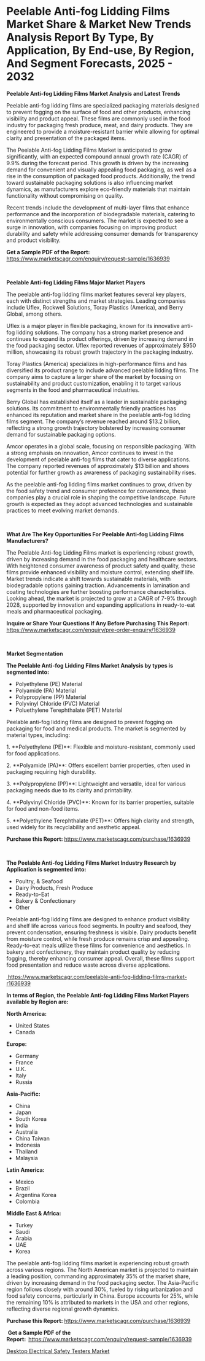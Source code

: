 <p><h1>Peelable Anti-fog Lidding Films Market Share & Market New Trends Analysis Report By Type, By Application, By End-use, By Region, And Segment Forecasts, 2025 - 2032</h1></p><p><strong>Peelable Anti-fog Lidding Films Market Analysis and Latest Trends</strong></p>
<p><p>Peelable anti-fog lidding films are specialized packaging materials designed to prevent fogging on the surface of food and other products, enhancing visibility and product appeal. These films are commonly used in the food industry for packaging fresh produce, meat, and dairy products. They are engineered to provide a moisture-resistant barrier while allowing for optimal clarity and presentation of the packaged items.</p><p>The Peelable Anti-fog Lidding Films Market is anticipated to grow significantly, with an expected compound annual growth rate (CAGR) of 9.9% during the forecast period. This growth is driven by the increasing demand for convenient and visually appealing food packaging, as well as a rise in the consumption of packaged food products. Additionally, the trend toward sustainable packaging solutions is also influencing market dynamics, as manufacturers explore eco-friendly materials that maintain functionality without compromising on quality.</p><p>Recent trends include the development of multi-layer films that enhance performance and the incorporation of biodegradable materials, catering to environmentally conscious consumers. The market is expected to see a surge in innovation, with companies focusing on improving product durability and safety while addressing consumer demands for transparency and product visibility.</p></p>
<p><strong>Get a Sample PDF of the Report:&nbsp;</strong> <a href="https://www.marketscagr.com/enquiry/request-sample/1636939?utm_campaign=1889&utm_medium=2&utm_source=Github&utm_content=ia&utm_term=23032025&utm_id=peelable-anti-fog-lidding-films">https://www.marketscagr.com/enquiry/request-sample/1636939</a></p>
<p>&nbsp;</p>
<p><strong>Peelable Anti-fog Lidding Films Major Market Players</strong></p>
<p><p>The peelable anti-fog lidding films market features several key players, each with distinct strengths and market strategies. Leading companies include Uflex, Rockwell Solutions, Toray Plastics (America), and Berry Global, among others.</p><p>Uflex is a major player in flexible packaging, known for its innovative anti-fog lidding solutions. The company has a strong market presence and continues to expand its product offerings, driven by increasing demand in the food packaging sector. Uflex reported revenues of approximately $950 million, showcasing its robust growth trajectory in the packaging industry.</p><p>Toray Plastics (America) specializes in high-performance films and has diversified its product range to include advanced peelable lidding films. The company aims to capture a larger share of the market by focusing on sustainability and product customization, enabling it to target various segments in the food and pharmaceutical industries.</p><p>Berry Global has established itself as a leader in sustainable packaging solutions. Its commitment to environmentally friendly practices has enhanced its reputation and market share in the peelable anti-fog lidding films segment. The company’s revenue reached around $13.2 billion, reflecting a strong growth trajectory bolstered by increasing consumer demand for sustainable packaging options.</p><p>Amcor operates in a global scale, focusing on responsible packaging. With a strong emphasis on innovation, Amcor continues to invest in the development of peelable anti-fog films that cater to diverse applications. The company reported revenues of approximately $13 billion and shows potential for further growth as awareness of packaging sustainability rises.</p><p>As the peelable anti-fog lidding films market continues to grow, driven by the food safety trend and consumer preference for convenience, these companies play a crucial role in shaping the competitive landscape. Future growth is expected as they adopt advanced technologies and sustainable practices to meet evolving market demands.</p></p>
<p>&nbsp;</p>
<p><strong>What Are The Key Opportunities For Peelable Anti-fog Lidding Films Manufacturers?</strong></p>
<p><p>The Peelable Anti-fog Lidding Films market is experiencing robust growth, driven by increasing demand in the food packaging and healthcare sectors. With heightened consumer awareness of product safety and quality, these films provide enhanced visibility and moisture control, extending shelf life. Market trends indicate a shift towards sustainable materials, with biodegradable options gaining traction. Advancements in lamination and coating technologies are further boosting performance characteristics. Looking ahead, the market is projected to grow at a CAGR of 7-9% through 2028, supported by innovation and expanding applications in ready-to-eat meals and pharmaceutical packaging.</p></p>
<p><strong>Inquire or Share Your Questions If Any Before Purchasing This Report:</strong> <a href="https://www.marketscagr.com/enquiry/pre-order-enquiry/1636939?utm_campaign=1889&utm_medium=2&utm_source=Github&utm_content=ia&utm_term=23032025&utm_id=peelable-anti-fog-lidding-films">https://www.marketscagr.com/enquiry/pre-order-enquiry/1636939</a></p>
<p>&nbsp;</p>
<p><strong>Market Segmentation</strong></p>
<p><strong>The Peelable Anti-fog Lidding Films Market Analysis by types is segmented into:</strong></p>
<p><ul><li>Polyethylene (PE) Material</li><li>Polyamide (PA) Material</li><li>Polypropylene (PP) Material</li><li>Polyvinyl Chloride (PVC) Material</li><li>Poluethylene Terephthalate (PET) Material</li></ul></p>
<p><p>Peelable anti-fog lidding films are designed to prevent fogging on packaging for food and medical products. The market is segmented by material types, including:</p><p>1. **Polyethylene (PE)**: Flexible and moisture-resistant, commonly used for food applications.</p><p>2. **Polyamide (PA)**: Offers excellent barrier properties, often used in packaging requiring high durability.</p><p>3. **Polypropylene (PP)**: Lightweight and versatile, ideal for various packaging needs due to its clarity and printability.</p><p>4. **Polyvinyl Chloride (PVC)**: Known for its barrier properties, suitable for food and non-food items.</p><p>5. **Polyethylene Terephthalate (PET)**: Offers high clarity and strength, used widely for its recyclability and aesthetic appeal.</p></p>
<p><strong>Purchase this Report:&nbsp;</strong><a href="https://www.marketscagr.com/purchase/1636939?utm_campaign=1889&utm_medium=2&utm_source=Github&utm_content=ia&utm_term=23032025&utm_id=peelable-anti-fog-lidding-films">https://www.marketscagr.com/purchase/1636939</a></p>
<p>&nbsp;</p>
<p><strong>The Peelable Anti-fog Lidding Films Market Industry Research by Application is segmented into:</strong></p>
<p><ul><li>Poultry, & Seafood</li><li>Dairy Products, Fresh Produce</li><li>Ready-to-Eat</li><li>Bakery & Confectionary</li><li>Other</li></ul></p>
<p><p>Peelable anti-fog lidding films are designed to enhance product visibility and shelf life across various food segments. In poultry and seafood, they prevent condensation, ensuring freshness is visible. Dairy products benefit from moisture control, while fresh produce remains crisp and appealing. Ready-to-eat meals utilize these films for convenience and aesthetics. In bakery and confectionery, they maintain product quality by reducing fogging, thereby enhancing consumer appeal. Overall, these films support food presentation and reduce waste across diverse applications.</p></p>
<p><a href="https://www.marketscagr.com/peelable-anti-fog-lidding-films-market-r1636939?utm_campaign=1889&utm_medium=2&utm_source=Github&utm_content=ia&utm_term=23032025&utm_id=peelable-anti-fog-lidding-films">&nbsp;https://www.marketscagr.com/peelable-anti-fog-lidding-films-market-r1636939</a></p>
<p><strong>In terms of Region, the Peelable Anti-fog Lidding Films Market Players available by Region are:</strong></p>
<p>
    <p> <strong> North America: </strong>
        <ul>
            <li>United States</li>
            <li>Canada</li>
        </ul>
        </p> 
    <p> <strong> Europe: </strong>
        <ul>
            <li>Germany</li>
            <li>France</li>
            <li>U.K.</li>
            <li>Italy</li>
            <li>Russia</li>
        </ul>
        </p> 
    <p> <strong> Asia-Pacific: </strong>
        <ul>
            <li>China</li>
            <li>Japan</li>
            <li>South Korea</li>
            <li>India</li>
            <li>Australia</li>
            <li>China Taiwan</li>
            <li>Indonesia</li>
            <li>Thailand</li>
            <li>Malaysia</li>
        </ul>
        </p> 
    <p> <strong> Latin America: </strong>
        <ul>
            <li>Mexico</li>
            <li>Brazil</li>
            <li>Argentina Korea</li>
            <li>Colombia</li>
        </ul>
        </p> 
    <p> <strong> Middle East & Africa: </strong>
        <ul>
            <li>Turkey</li>
            <li>Saudi</li>
            <li>Arabia</li>
            <li>UAE</li>
            <li>Korea</li>
        </ul>
    </p>
    </p>
<p><p>The peelable anti-fog lidding films market is experiencing robust growth across various regions. The North American market is projected to maintain a leading position, commanding approximately 35% of the market share, driven by increasing demand in the food packaging sector. The Asia-Pacific region follows closely with around 30%, fueled by rising urbanization and food safety concerns, particularly in China. Europe accounts for 25%, while the remaining 10% is attributed to markets in the USA and other regions, reflecting diverse regional growth dynamics.</p></p>
<p><strong>Purchase this Report: </strong><a href="https://www.marketscagr.com/purchase/1636939?utm_campaign=1889&utm_medium=2&utm_source=Github&utm_content=ia&utm_term=23032025&utm_id=peelable-anti-fog-lidding-films">https://www.marketscagr.com/purchase/1636939</a></p>
<p>&nbsp;<strong>Get a Sample PDF of the Report:&nbsp;&nbsp;</strong><a href="https://www.marketscagr.com/enquiry/request-sample/1636939?utm_campaign=1889&utm_medium=2&utm_source=Github&utm_content=ia&utm_term=23032025&utm_id=peelable-anti-fog-lidding-films">https://www.marketscagr.com/enquiry/request-sample/1636939</a></p>
<p><strong></strong></p>
<p><p><a href="https://github.com/globismark/Market-Research-Report-List-6/blob/main/desktop-electrical-safety-testers-market.md?utm_campaign=1889&utm_medium=2&utm_source=Github&utm_content=ia&utm_term=23032025&utm_id=peelable-anti-fog-lidding-films">Desktop Electrical Safety Testers Market</a></p></p>